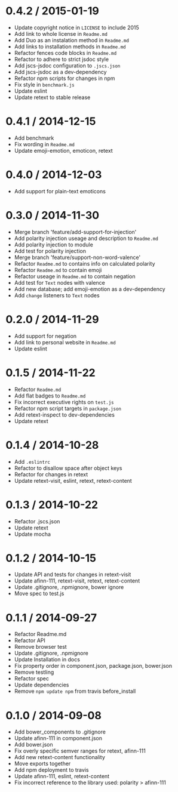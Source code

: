 
0.4.2 / 2015-01-19
==================

  * Update copyright notice in `LICENSE` to include 2015
  * Add link to whole license in `Readme.md`
  * Add Duo as an instalation method in `Readme.md`
  * Add links to installation methods in `Readme.md`
  * Refactor fences code blocks in `Readme.md`
  * Refactor to adhere to strict jsdoc style
  * Add jscs-jsdoc configuration to `.jscs.json`
  * Add jscs-jsdoc as a dev-dependency
  * Refactor npm scripts for changes in npm
  * Fix style in `benchmark.js`
  * Update eslint
  * Update retext to stable release

0.4.1 / 2014-12-15
==================

 * Add benchmark
 * Fix wording in `Readme.md`
 * Update emoji-emotion, emoticon, retext

0.4.0 / 2014-12-03
==================

 * Add support for plain-text emoticons

0.3.0 / 2014-11-30
==================

 * Merge branch 'feature/add-support-for-injection'
 * Add polarity injection useage and description to `Readme.md`
 * Add polarity injection to module
 * Add test for polarity injection
 * Merge branch 'feature/support-non-word-valence'
 * Refactor `Readme.md` to contains info on calculated polarity
 * Refactor `Readme.md` to contain emoji
 * Refactor useage in `Readme.md` to contain negation
 * Add test for `Text` nodes with valence
 * Add new database; add emoji-emotion as a dev-dependency
 * Add `change` listeners to `Text` nodes

0.2.0 / 2014-11-29
==================

 * Add support for negation
 * Add link to personal website in `Readme.md`
 * Update eslint

0.1.5 / 2014-11-22
==================

 * Refactor `Readme.md`
 * Add flat badges to `Readme.md`
 * Fix incorrect executive rights on `test.js`
 * Refactor npm script targets in `package.json`
 * Add retext-inspect to dev-dependencies
 * Update retext

0.1.4 / 2014-10-28
==================

 * Add `.eslintrc`
 * Refactor to disallow space after object keys
 * Refactor for changes in retext
 * Update retext-visit, eslint, retext, retext-content

0.1.3 / 2014-10-22
==================

 * Refactor .jscs.json
 * Update retext
 * Update mocha

0.1.2 / 2014-10-15
==================

 * Update API and tests for changes in retext-visit
 * Update afinn-111, retext-visit, retext, retext-content
 * Update .gitignore, .npmignore, bower ignore
 * Move spec to test.js

0.1.1 / 2014-09-27
==================

 * Refactor Readme.md
 * Refactor API
 * Remove browser test
 * Update .gitignore, .npmignore
 * Update Installation in docs
 * Fix property order in component.json, package.json, bower.json
 * Remove testling
 * Refactor spec
 * Update dependencies
 * Remove `npm update npm` from travis before_install

0.1.0 / 2014-09-08
==================

 * Add bower_components to .gitignore
 * Update afinn-111 in component.json
 * Add bower.json
 * Fix overly specific semver ranges for retext, afinn-111
 * Add new retext-content functionality
 * Move exports together
 * Add npm deployment to travis
 * Update afinn-111, eslint, retext-content
 * Fix incorrect reference to the library used: polarity > afinn-111
